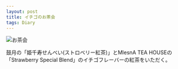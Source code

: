 ```yaml
---
layout: post
title: イチゴのお茶会
tags: Diary
---
```


![お茶会](https://xdncl.github.io/blog/assets/img/20160323.jpg)

鼓月の「姫千寿せんべい(ストロベリー紅茶)」とMlesnA TEA HOUSEの「Strawberry Special Blend」のイチゴフレーバーの紅茶をいただく。